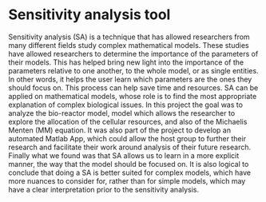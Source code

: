 # Sensitivity analysis tool
Sensitivity analysis (SA) is a technique that has allowed researchers from many different fields study complex mathematical models. These studies have allowed researchers
to determine the importance of the parameters of their models. This has helped bring
new light into the importance of the parameters relative to one another, to the whole
model, or as single entities. In other words, it helps the user learn which parameters
are the ones they should focus on. This process can help save time and resources.
SA can be applied on mathematical models, whose role is to find the most appropriate
explanation of complex biological issues. In this project the goal was to analyze the
bio-reactor model, model which allows the researcher to explore the allocation of the
cellular resources, and also of the Michaelis Menten (MM) equation. It was also part of
the project to develop an automated Matlab App, which could allow the host group to
further their research and facilitate their work around analysis of their future research.
Finally what we found was that SA allows us to learn in a more explicit manner, the
way that the model should be focused on. It is also logical to conclude that doing a SA
is better suited for complex models, which have more nuances to consider for, rather
than for simple models, which may have a clear interpretation prior to the sensitivity
analysis.
